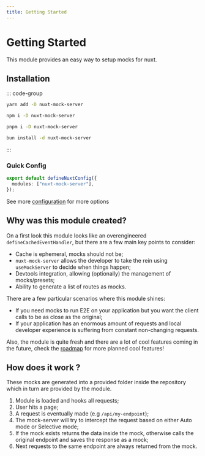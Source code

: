 ```yaml
---
title: Getting Started
---
```


# Getting Started

This module provides an easy way to setup mocks for nuxt.

## Installation

::: code-group

```bash [yarn]
yarn add -D nuxt-mock-server
```

```bash [npm]
npm i -D nuxt-mock-server
```

```bash [pnpm]
pnpm i -D nuxt-mock-server
```

```bash [bun]
bun install -d nuxt-mock-server
```
:::

### Quick Config
```ts
export default defineNuxtConfig({
  modules: ["nuxt-mock-server"],
});
```

See more <a href="/configuration">configuration</a> for more options

## Why was this module created?

On a first look this module looks like an overengineered `defineCachedEventHandler`, but there are a few main key points to consider:

- Cache is ephemeral, mocks should not be;
- `nuxt-mock-server` allows the developer to take the rein using `useMockServer` to decide when things happen;
- Devtools integration, allowing (optionally) the management of mocks/presets;
- Ability to generate a list of routes as mocks.

There are a few particular scenarios where this module shines:

- If you need mocks to run E2E on your application but you want the client calls to be as close as the original;
- If your application has an enormous amount of requests and local developer experience is suffering from constant non-changing requests.

Also, the module is quite fresh and there are a lot of cool features coming in the future, check the <a href="/high-level-roadmap">roadmap</a> for more planned cool features!

## How does it work ?

These mocks are generated into a provided folder inside the repository which in turn are provided by the module.

1. Module is loaded and hooks all requests;
2. User hits a page;
3. A request is eventually made (e.g `/api/my-endpoint`);
4. The mock-server will try to intercept the request based on either Auto mode or Selective mode;
5. If the mock exists returns the data inside the mock, otherwise calls the original endpoint and saves the response as a mock;
6. Next requests to the same endpoint are always returned from the mock.